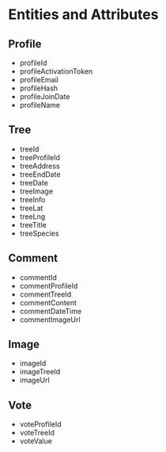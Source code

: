 # Entities and Attributes

## Profile
- profileId
- profileActivationToken
- profileEmail
- profileHash
- profileJoinDate
- profileName

## Tree
- treeId
- treeProfileId
- treeAddress
- treeEndDate
- treeDate
- treeImage
- treeInfo
- treeLat
- treeLng
- treeTitle
- treeSpecies

## Comment
- commentId
- commentProfileId
- commentTreeId
- commentContent
- commentDateTime
- commentImageUrl

## Image
- imageId
- imageTreeId
- imageUrl

## Vote
- voteProfileId
- voteTreeId
- voteValue
